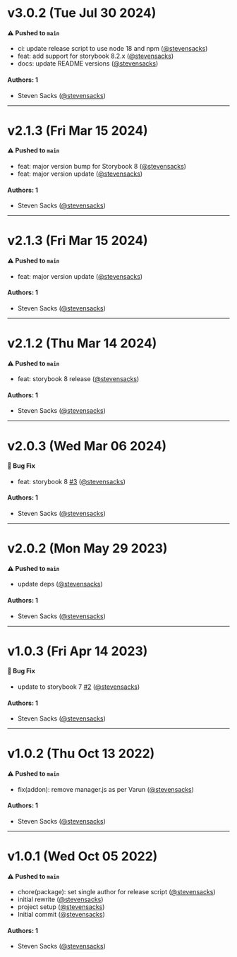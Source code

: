 # v3.0.2 (Tue Jul 30 2024)

#### ⚠️ Pushed to `main`

- ci: update release script to use node 18 and npm ([@stevensacks](https://github.com/stevensacks))
- feat: add support for storybook 8.2.x ([@stevensacks](https://github.com/stevensacks))
- docs: update README versions ([@stevensacks](https://github.com/stevensacks))

#### Authors: 1

- Steven Sacks ([@stevensacks](https://github.com/stevensacks))

---

# v2.1.3 (Fri Mar 15 2024)

#### ⚠️ Pushed to `main`

- feat: major version bump for Storybook 8 ([@stevensacks](https://github.com/stevensacks))
- feat: major version update ([@stevensacks](https://github.com/stevensacks))

#### Authors: 1

- Steven Sacks ([@stevensacks](https://github.com/stevensacks))

---

# v2.1.3 (Fri Mar 15 2024)

#### ⚠️ Pushed to `main`

- feat: major version update ([@stevensacks](https://github.com/stevensacks))

#### Authors: 1

- Steven Sacks ([@stevensacks](https://github.com/stevensacks))

---

# v2.1.2 (Thu Mar 14 2024)

#### ⚠️ Pushed to `main`

- feat: storybook 8 release ([@stevensacks](https://github.com/stevensacks))

#### Authors: 1

- Steven Sacks ([@stevensacks](https://github.com/stevensacks))

---

# v2.0.3 (Wed Mar 06 2024)

#### 🐛 Bug Fix

- feat: storybook 8 [#3](https://github.com/stevensacks/storybook-mobile-addon/pull/3) ([@stevensacks](https://github.com/stevensacks))

#### Authors: 1

- Steven Sacks ([@stevensacks](https://github.com/stevensacks))

---

# v2.0.2 (Mon May 29 2023)

#### ⚠️ Pushed to `main`

- update deps ([@stevensacks](https://github.com/stevensacks))

#### Authors: 1

- Steven Sacks ([@stevensacks](https://github.com/stevensacks))

---

# v1.0.3 (Fri Apr 14 2023)

#### 🐛 Bug Fix

- update to storybook 7 [#2](https://github.com/stevensacks/storybook-mobile-addon/pull/2) ([@stevensacks](https://github.com/stevensacks))

#### Authors: 1

- Steven Sacks ([@stevensacks](https://github.com/stevensacks))

---

# v1.0.2 (Thu Oct 13 2022)

#### ⚠️ Pushed to `main`

- fix(addon): remove manager.js as per Varun ([@stevensacks](https://github.com/stevensacks))

#### Authors: 1

- Steven Sacks ([@stevensacks](https://github.com/stevensacks))

---

# v1.0.1 (Wed Oct 05 2022)

#### ⚠️ Pushed to `main`

- chore(package): set single author for release script ([@stevensacks](https://github.com/stevensacks))
- initial rewrite ([@stevensacks](https://github.com/stevensacks))
- project setup ([@stevensacks](https://github.com/stevensacks))
- Initial commit ([@stevensacks](https://github.com/stevensacks))

#### Authors: 1

- Steven Sacks ([@stevensacks](https://github.com/stevensacks))
